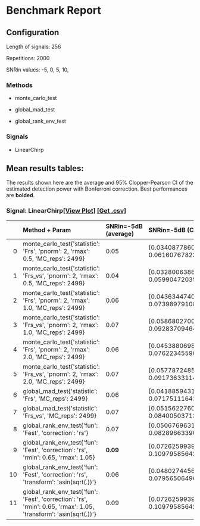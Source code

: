 # Benchmark Report

## Configuration

Length of signals: 256

Repetitions: 2000

SNRin values: 
-5, 
0, 
5, 
10, 


### Methods  

* monte_carlo_test 

* global_mad_test 

* global_rank_env_test 

### Signals  

* LinearChirp 

## Mean results tables: 

The results shown here are the average and 95\% Clopper-Pearson CI of                             the estimated detection power with Bonferroni correction.                             Best performances are **bolded**. 
### Signal: LinearChirp[[View Plot]](https://jmiramont.github.io/signal-detection-collab-bench/results/b3/plot_LinearChirp.html)    [[Get .csv]](https://jmiramont.github.io/signal-detection-collab-bench/results/b3/results_LinearChirp.csv)
|    | Method + Param                                                                                                    | SNRin=-5dB (average)   | SNRin=-5dB (CI)                             | SNRin=0dB (average)   | SNRin=0dB (CI)                             | SNRin=5dB (average)   | SNRin=5dB (CI)                            | SNRin=10dB (average)   | SNRin=10dB (CI)                           |
|---:|:------------------------------------------------------------------------------------------------------------------|:-----------------------|:--------------------------------------------|:----------------------|:-------------------------------------------|:----------------------|:------------------------------------------|:-----------------------|:------------------------------------------|
|  0 | monte_carlo_test{'statistic': 'Frs', 'pnorm': 2, 'rmax': 0.5, 'MC_reps': 2499}                                    | 0.05                   | [0.03408778607739561, 0.061607678233856863] | 0.07                  | [0.05600391982237366, 0.08953211292379541] | 0.14                  | [0.12091953056228809, 0.166185424380332]  | 0.29                   | [0.2569727056908276, 0.3152860551378023]  |
|  1 | monte_carlo_test{'statistic': 'Frs_vs', 'pnorm': 2, 'rmax': 0.5, 'MC_reps': 2499}                                 | 0.04                   | [0.03280063867938058, 0.05990472035613704]  | 0.07                  | [0.05511364756442988, 0.08842862381291723] | 0.14                  | [0.11673083178372515, 0.1614010409934802] | 0.28                   | [0.25262430462965285, 0.3106609351798971] |
|  2 | monte_carlo_test{'statistic': 'Frs', 'pnorm': 2, 'rmax': 1.0, 'MC_reps': 2499}                                    | 0.06                   | [0.043634474010662894, 0.07398979108465421] | 0.17                  | [0.14385061095847732, 0.19210828161654694] | 0.65                  | [0.6147177676929926, 0.6764260031263913]  | 1.00                   | [0.9957996834086311, 0.9999989572472981]  |
|  3 | monte_carlo_test{'statistic': 'Frs_vs', 'pnorm': 2, 'rmax': 1.0, 'MC_reps': 2499}                                 | 0.07                   | [0.058680270025744344, 0.09283709464778611] | 0.27                  | [0.2449026502843833, 0.30242967707679647]  | 0.94                  | [0.9193233291959855, 0.9510904753825143]  | **1.00**               | [0.9969178665037335, 1.0]                 |
|  4 | monte_carlo_test{'statistic': 'Frs', 'pnorm': 2, 'rmax': 2.0, 'MC_reps': 2499}                                    | 0.06                   | [0.045388069833279865, 0.07622345590881945] | 0.17                  | [0.14761297498523956, 0.19632213670030374] | 0.65                  | [0.6182766931970344, 0.6798465298299077]  | 1.00                   | [0.9969178665037335, 1.0]                 |
|  5 | monte_carlo_test{'statistic': 'Frs_vs', 'pnorm': 2, 'rmax': 2.0, 'MC_reps': 2499}                                 | 0.07                   | [0.057787248515858966, 0.09173633114059485] | 0.27                  | [0.24586723063890928, 0.30345920977439234] | 0.94                  | [0.9221044421055651, 0.9532935531385791]  | 1.00                   | [0.9969178665037335, 1.0]                 |
|  6 | global_mad_test{'statistic': 'Frs', 'MC_reps': 2499}                                                              | 0.06                   | [0.04188594312126731, 0.07175111643687537]  | 0.16                  | [0.13587213987423347, 0.18313734354814887] | 0.65                  | [0.6137012609546371, 0.6754483803583481]  | 1.00                   | [0.9969178665037335, 1.0]                 |
|  7 | global_mad_test{'statistic': 'Frs_vs', 'MC_reps': 2499}                                                           | 0.07                   | [0.05156227607601528, 0.08400503713822019]  | 0.27                  | [0.23960070712984216, 0.2967640038080416]  | 0.96                  | [0.9475233543288794, 0.9727276991749221]  | 1.00                   | [0.9969178665037335, 1.0]                 |
|  8 | global_rank_env_test{'fun': 'Fest', 'correction': 'rs'}                                                           | 0.07                   | [0.050676963130907436, 0.08289663396264627] | 0.20                  | [0.1726539278046843, 0.2241239935402423]   | 0.91                  | [0.8880286589109359, 0.9255617217298336]  | 1.00                   | [0.9969178665037335, 1.0]                 |
|  9 | global_rank_env_test{'fun': 'Fest', 'correction': 'rs', 'rmin': 0.65, 'rmax': 1.05}                               | **0.09**               | [0.07262599393584322, 0.10979585642915272]  | **0.34**              | [0.30648952124630247, 0.3674694645149031]  | **0.97**              | [0.961504266155051, 0.9826616114846701]   | 1.00                   | [0.9969178665037335, 1.0]                 |
| 10 | global_rank_env_test{'fun': 'Fest', 'correction': 'rs', 'transform': 'asin(sqrt(.))'}                             | 0.06                   | [0.048027445684091556, 0.07956506496636143] | 0.20                  | [0.1764498766900309, 0.2283043640738132]   | 0.91                  | [0.8847703398052715, 0.922838354376715]   | 1.00                   | [0.9969178665037335, 1.0]                 |
| 11 | global_rank_env_test{'fun': 'Fest', 'correction': 'rs', 'rmin': 0.65, 'rmax': 1.05, 'transform': 'asin(sqrt(.))'} | 0.09                   | [0.07262599393584322, 0.10979585642915272]  | 0.34                  | [0.3055146509043328, 0.36645020805903705]  | 0.97                  | [0.9591439738570933, 0.9810367117104591]  | 1.00                   | [0.9969178665037335, 1.0]                 |
